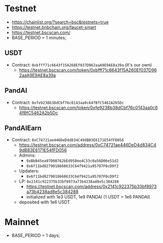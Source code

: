 # Testnet
- https://chainlist.org/?search=bsc&testnets=true
- https://testnet.bnbchain.org/faucet-smart
- https://testnet.bscscan.com/
- BASE_PERIOD = 1 minutes;

## USDT
- Contract: `0xbfff71c6643f15A260Ef037D962aaA9E9AE8a39a` (it's our own)
  - https://testnet.bscscan.com/token/0xbfff71c6643f15A260Ef037D962aaA9E9AE8a39a

## PandAI
- Contract: `0xfe9238b38dCbf76c0143aa0c64fBfC5462A2b5Dc`
  - https://testnet.bscscan.com/token/0xfe9238b38dCbf76c0143aa0c64fBfC5462A2b5Dc

## PandAIEarn
- Contract: `0xC74721ae446DeD4d834C49dB83E6171E54fFD056`
  - https://testnet.bscscan.com/address/0xC74721ae446DeD4d834C49dB83E6171E54fFD056
  - Admins: 
    - `0xBbB45ea97D08762bEd958ee4C53c0a56D06e51d2`
    - `0x6f11bd0279018668633C64f9421a95707F0cD9f2`
  - Updaters:
    - `0x6f11bd0279018668633C64f9421a95707F0cD9f2`
  - LP: `0x2141c922375b33bf8973a73b4238ad8e5c384288`
    - https://testnet.bscscan.com/address/0x2141c922375b33bf8973a73b4238ad8e5c384288
    - initialized with 1e3 USDT, 1e9 PANDAI (1 USDT = 1e6 PANDAI)
  - deposited with 1e6 USDT


# Mainnet
- BASE_PERIOD = 1 days;